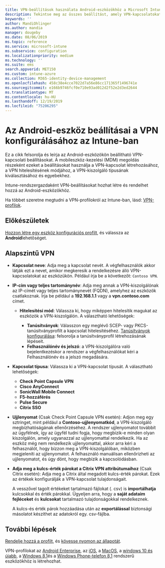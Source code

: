 ```yaml
---
title: VPN-beállítások használata Android-eszközökhöz a Microsoft Intune-Azure-ban | Microsoft Docs
description: Tekintse meg az összes beállítást, amely VPN-kapcsolatokat hoz létre az Android-eszközökön a Microsoft Intuneban. Adja meg a VPN-kiszolgáló kapcsolati nevét, IP-címét vagy teljes tartománynevét, válassza ki a felhasználók hitelesítésének módját, és válassza a Citrix, a SonicWall, a Point kapszula és a Pulse Secure kapcsolati típusok lehetőséget.
keywords: ''
author: MandiOhlinger
ms.author: mandia
manager: dougeby
ms.date: 08/06/2019
ms.topic: reference
ms.service: microsoft-intune
ms.subservice: configuration
ms.localizationpriority: medium
ms.technology: ''
ms.suite: ems
search.appverid: MET150
ms.custom: intune-azure
ms.collection: M365-identity-device-management
ms.openlocfilehash: 458c38e4cce7022d7a56e86cc171365f1496741e
ms.sourcegitcommit: e166b9746fcf0e710e93ad012d2f52e2d3ed2644
ms.translationtype: MT
ms.contentlocale: hu-HU
ms.lasthandoff: 12/19/2019
ms.locfileid: "75206295"
---
```

# <a name="android-device-settings-to-configure-vpn-in-intune"></a>Az Android-eszköz beállításai a VPN konfigurálásához az Intune-ban



Ez a cikk felsorolja és leírja az Android-eszközökön beállítható VPN-kapcsolati beállításokat. A mobileszköz-kezelési (MDM) megoldás részeként ezeket a beállításokat használja a VPN-kapcsolat létrehozásához, a VPN hitelesítésének módjához, a VPN-kiszolgáló típusának kiválasztásához és egyebekhez.

Intune-rendszergazdaként VPN-beállításokat hozhat létre és rendelhet hozzá az Android-eszközökhöz. 

Ha többet szeretne megtudni a VPN-profilokról az Intune-ban, lásd: [VPN-profilok](vpn-settings-configure.md).

## <a name="before-you-begin"></a>Előkészületek

[Hozzon létre egy eszköz konfigurációs profilt](vpn-settings-configure.md#create-a-device-profile), és válassza az **Android**lehetőséget.

## <a name="base-vpn"></a>Alapszintű VPN

- **Kapcsolat neve**: Adja meg a kapcsolat nevét. A végfelhasználók akkor látják ezt a nevet, amikor megkeresik a rendelkezésre álló VPN-kapcsolatokat az eszközükön. Például írja be a következőt: `Contoso VPN`.
- **IP-cím vagy teljes tartománynév**: Adja meg annak a VPN-kiszolgálónak az IP-címét vagy teljes tartománynevét (FQDN), amelyhez az eszközök csatlakoznak. Írja be például a **192.168.1.1** vagy a **vpn.contoso.com** címet.

  - **Hitelesítési mód**: Válassza ki, hogy miképpen hitelesítik magukat az eszközök a VPN-kiszolgálón. A választható lehetőségek:

    - **Tanúsítványok**: Válasszon egy meglévő SCEP- vagy PKCS-tanúsítványprofilt a kapcsolat hitelesítéséhez. [Tanúsítványok konfigurálása](../protect/certificates-configure.md): felsorolja a tanúsítványprofil létrehozásának lépéseit.
    - **Felhasználónév és jelszó**: a VPN-kiszolgálóra való bejelentkezéskor a rendszer a végfelhasználókat kéri a Felhasználónév és a jelszó megadására.

- **Kapcsolat típusa**: Válassza ki a VPN-kapcsolat típusát. A választható lehetőségek:

  - **Check Point Capsule VPN**
  - **Cisco AnyConnect**
  - **SonicWall Mobile Connect**
  - **F5-hozzáférés**
  - **Pulse Secure**
  - **Citrix SSO**

- **Ujjlenyomat** (Csak Check Point Capsule VPN esetén): Adjon meg egy sztringet, mint például a **Contoso-ujjlenyomatkód**, a VPN-kiszolgáló megbízhatóságának ellenőrzéséhez. A rendszer ujjlenyomatot továbbít az ügyfélnek, így az ügyfél tudni fogja, hogy megbízik-e minden olyan kiszolgálón, amely ugyanazzal az ujjlenyomattal rendelkezik. Ha az eszköz még nem rendelkezik ujjlenyomattal, akkor arra kéri a felhasználót, hogy bízzon meg a VPN-kiszolgálóban, miközben megjeleníti az ujjlenyomatot. A felhasználó manuálisan ellenőrizheti az ujjlenyomatot, és úgy dönt, hogy megbízik a kapcsolódásban.
- **Adja meg a kulcs-érték párokat a Citrix VPN attribútumaihoz** (Csak Citrix esetén): Adja meg a Citrix által megadott kulcs-érték párokat. Ezek az értékek konfigurálják a VPN-kapcsolat tulajdonságait. 

  A vesszővel tagolt értékeket tartalmazó fájlokat (. csv) is **importálhatja** kulcsokkal és érték párokkal. Ügyeljen arra, hogy a **saját adataim fejléceket** és **kulcsokat** tartalmazó tulajdonságokkal rendelkeznek.

  A kulcs-és érték párok hozzáadása után az **exportálással** biztonsági másolatot készíthet az adatokról egy. csv-fájlba.

## <a name="next-steps"></a>További lépések

[Rendelje hozzá a profilt](device-profile-assign.md), és [kövesse nyomon az állapotát](device-profile-monitor.md).

VPN-profilokat az [Android Enterprise](vpn-settings-android-enterprise.md), az [iOS](vpn-settings-ios.md), a [MacOS](vpn-settings-macos.md), a [windows 10 és újabb](vpn-settings-windows-10.md), a [Windows 8,1](vpn-settings-windows-8-1.md)és a [Windows Phone-telefon 8,1](vpn-settings-windows-phone-8-1.md) rendszerű eszközökhöz is létrehozhat.
